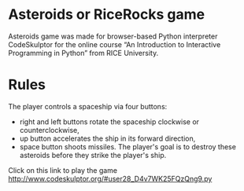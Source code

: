 Asteroids or RiceRocks game
===========================

Asteroids game was made for browser-based Python interpreter CodeSkulptor for the online course “An Introduction to Interactive Programming in Python” from RICE University.

**Rules**
=========

The player controls a spaceship via four buttons: 
  * right and left buttons rotate the spaceship clockwise or counterclockwise,
  * up button accelerates the ship in its forward direction,
  * space button shoots missiles. 
The player's goal is to destroy these asteroids before they strike the player's ship.

Click on this link to play the game http://www.codeskulptor.org/#user28_D4v7WK25FQzQng9.py
